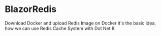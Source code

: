 # BlazorRedis


Download Docker and upload Redis Image on Docker it's the basic idea, how we can use Redis Cache System with Dot Net 8.
